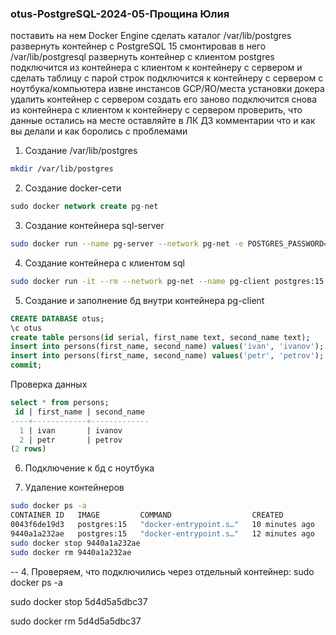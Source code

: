 ### otus-PostgreSQL-2024-05-Прощина Юлия

поставить на нем Docker Engine
сделать каталог /var/lib/postgres
развернуть контейнер с PostgreSQL 15 смонтировав в него /var/lib/postgresql
развернуть контейнер с клиентом postgres
подключится из контейнера с клиентом к контейнеру с сервером и сделать таблицу с парой строк
подключится к контейнеру с сервером с ноутбука/компьютера извне инстансов GCP/ЯО/места установки докера
удалить контейнер с сервером
создать его заново
подключится снова из контейнера с клиентом к контейнеру с сервером
проверить, что данные остались на месте
оставляйте в ЛК ДЗ комментарии что и как вы делали и как боролись с проблемами

1. Создание /var/lib/postgres
```bash
mkdir /var/lib/postgres
```
2. Создание docker-сети
```sql
sudo docker network create pg-net
```
3. Создание контейнера sql-server
```bash
sudo docker run --name pg-server --network pg-net -e POSTGRES_PASSWORD=postgres -d -p 5432:5432 -v /var/lib/postgres:/var/lib/postgresql/data postgres:15
```
4. Создание контейнера с клиентом sql
```bash
sudo docker run -it --rm --network pg-net --name pg-client postgres:15 psql -h pg-server -U postgres
```
5. Создание и заполнение бд внутри контейнера pg-client
```sql
CREATE DATABASE otus; 
\c otus
create table persons(id serial, first_name text, second_name text);
insert into persons(first_name, second_name) values('ivan', 'ivanov');
insert into persons(first_name, second_name) values('petr', 'petrov');
commit;
```
Проверка данных
```sql
select * from persons;
 id | first_name | second_name 
----+------------+-------------
  1 | ivan       | ivanov
  2 | petr       | petrov
(2 rows)
```
6. Подключение к бд с ноутбука

7. Удаление контейнеров
```bash
sudo docker ps -a
CONTAINER ID   IMAGE         COMMAND                  CREATED          STATUS                        PORTS                                       NAMES
0043f6de19d3   postgres:15   "docker-entrypoint.s…"   10 minutes ago   Up 10 minutes                 5432/tcp                                    pg-client
9440a1a232ae   postgres:15   "docker-entrypoint.s…"   12 minutes ago   Up 12 minutes                 0.0.0.0:5432->5432/tcp, :::5432->5432/tcp   pg-server
sudo docker stop 9440a1a232ae
sudo docker rm 9440a1a232ae
```
-- 4. Проверяем, что подключились через отдельный контейнер:
sudo docker ps -a

sudo docker stop 5d4d5a5dbc37

sudo docker rm 5d4d5a5dbc37

